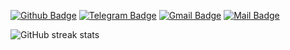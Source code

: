 [![Github Badge](https://img.shields.io/badge/-yanarfkv-181717?style=for-the-badge&logo=github&logoColor=white&link=https://github.com/yanarfkv/)](https://www.github.com/yanarfkv/) 
[![Telegram Badge](https://img.shields.io/badge/-yanaraf-26A5E4?style=for-the-badge&logo=Telegram&logoColor=white&link=https://t.me/yanaraf)](https://t.me/yanaraf)
[![Gmail Badge](https://img.shields.io/badge/-yana.rafikova2405@gmail.com-EA4335?style=for-the-badge&logo=Gmail&logoColor=white&link=mailto:yana.rafikova2405@gmail.com)](mailto:yana.rafikova2405@gmail.com) 
[![Mail Badge](https://img.shields.io/badge/-yana.rafikova2405@mail.ru-005FF9?style=for-the-badge&logo=Mail.Ru&logoColor=white&link=mailto:yana.rafikova2405@mail.ru)](mailto:yana.rafikova2405@mail.ru)

![GitHub streak stats](https://streak-stats.demolab.com/?user=yanarfkv)  
